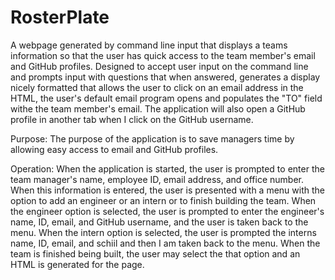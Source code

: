 # RosterPlate
 A webpage generated by command line input that displays a teams information so that the user has quick access to the team member's email and GitHub profiles.
Designed to accept user input on the command line and prompts input with questions that when answered, generates a display nicely formatted that allows the user to click on an email address in the HTML, the user's default email program opens and populates the "TO" field withe the team member's email. 
The application will also open a GitHub profile in another tab when I click on the GitHub username.

Purpose: 
The purpose of the application is to save managers time by allowing easy access to email and GitHub profiles. 

Operation:
When the application is started, the user is prompted to enter the team manager's name, employee ID, email address, and office number.
When this information is entered, the user is presented with a menu with the option to add an engineer or an intern or to finish building the team.
When the engineer option is selected, the user is prompted to enter the engineer's name, ID, email, and GitHub username, and the user is taken back to the menu.
When the intern option is selected, the user is prompted the interns name, ID, email, and schiil and then I am taken back to the menu.
When the team is finished being built, the user may select the that option and an HTML is generated for the page.  